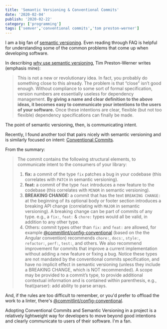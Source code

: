 ```yaml
---
title: 'Semantic Versioning & Conventional Commits'
date: '2020-02-04'
publish: '2020-02-22'
category: ['programming']
tags: ['semver','conventional commits','tom preston-werner']
---
```


I am a big fan of [semantic versioning](https://semver.org/). Even reading through FAQ is helpful for understanding some of the common problems that come up when developing software.

In describing [_why_ use semantic versioning](https://semver.org/#why-use-semantic-versioning), Tim Preston-Werner writes (emphasis mine):
> This is not a new or revolutionary idea. In fact, you probably do something close to this already. The problem is that “close” isn’t good enough. Without compliance to some sort of formal specification, version numbers are essentially useless for dependency management. **By giving a name and clear definition to the above ideas, it becomes easy to communicate your intentions to the users of your software.** Once these intentions are clear, flexible (but not too flexible) dependency specifications can finally be made.

The point of semantic versioning, then, is communicating intent.

Recently, I found another tool that pairs nicely with semantic versioning and is similarly focused on intent: [Conventional Commits](https://www.conventionalcommits.org/en/v1.0.0-beta.2/#summary).

From the summary:

> The commit contains the following structural elements, to communicate intent to the consumers of your library:
> 1. **fix:** a commit of the type `fix` patches a bug in your codebase (this correlates with `PATCH` in semantic versioning).
> 2. **feat:** a commit of the type `feat` introduces a new feature to the codebase (this correlates with `MINOR` in semantic versioning).
> 3. **BREAKING CHANGE:** a commit that has the text `BREAKING CHANGE:` at the beginning of its optional body or footer section introduces a breaking API change (correlating with `MAJOR` in semantic versioning). A breaking change can be part of commits of any type. e.g., a `fix:`, `feat:` & `chore:` types would all be valid, in addition to any other type.
> 4. Others: commit types other than `fix:` and `feat:` are allowed, for example [@commitlint/config-conventional](https://github.com/conventional-changelog/commitlint/tree/master/%40commitlint/config-conventional) (based on the the Angular convention) recommends `chore:`, `docs:`, `style:`, `refactor:`, `perf:`, `test:`, and others. We also recommend improvement for commits that improve a current implementation without adding a new feature or fixing a bug. Notice these types are not mandated by the conventional commits specification, and have no implicit effect in semantic versioning (unless they include a BREAKING CHANGE, which is NOT recommended).
> A scope may be provided to a commit’s type, to provide additional contextual information and is contained within parenthesis, e.g., feat(parser): add ability to parse arrays.

And, if the rules are too difficult to remember, or you'd prefer to offload the work to a linter, there's [@commitlint/config-conventional](https://github.com/conventional-changelog/commitlint/tree/master/%40commitlint/config-conventional).

Adopting Conventional Commits and Semantic Versioning in a project is a relatively lightweight way for developers to move beyond good intentions and clearly communicate to users of their software. I'm a fan.